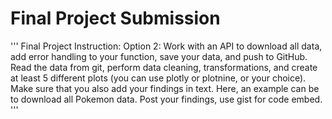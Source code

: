 # Final Project Submission

'''
Final Project Instruction:
Option 2: Work with an API to download all data, add error handling to your function, save your data, and push to GitHub. 
Read the data from git, perform data cleaning, transformations, and create at least 5 different plots (you can use plotly or plotnine, or your choice). 
Make sure that you also add your findings in text. 
Here, an example can be to download all Pokemon data. Post your findings, use gist for code embed.
'''
